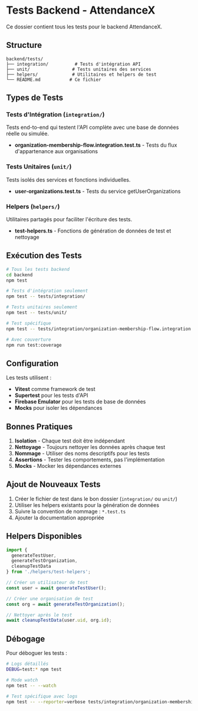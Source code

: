 # Tests Backend - AttendanceX

Ce dossier contient tous les tests pour le backend AttendanceX.

## Structure

```
backend/tests/
├── integration/          # Tests d'intégration API
├── unit/                # Tests unitaires des services
├── helpers/             # Utilitaires et helpers de test
└── README.md           # Ce fichier
```

## Types de Tests

### Tests d'Intégration (`integration/`)
Tests end-to-end qui testent l'API complète avec une base de données réelle ou simulée.

- **organization-membership-flow.integration.test.ts** - Tests du flux d'appartenance aux organisations

### Tests Unitaires (`unit/`)
Tests isolés des services et fonctions individuelles.

- **user-organizations.test.ts** - Tests du service getUserOrganizations

### Helpers (`helpers/`)
Utilitaires partagés pour faciliter l'écriture des tests.

- **test-helpers.ts** - Fonctions de génération de données de test et nettoyage

## Exécution des Tests

```bash
# Tous les tests backend
cd backend
npm test

# Tests d'intégration seulement
npm test -- tests/integration/

# Tests unitaires seulement
npm test -- tests/unit/

# Test spécifique
npm test -- tests/integration/organization-membership-flow.integration.test.ts

# Avec couverture
npm run test:coverage
```

## Configuration

Les tests utilisent :
- **Vitest** comme framework de test
- **Supertest** pour les tests d'API
- **Firebase Emulator** pour les tests de base de données
- **Mocks** pour isoler les dépendances

## Bonnes Pratiques

1. **Isolation** - Chaque test doit être indépendant
2. **Nettoyage** - Toujours nettoyer les données après chaque test
3. **Nommage** - Utiliser des noms descriptifs pour les tests
4. **Assertions** - Tester les comportements, pas l'implémentation
5. **Mocks** - Mocker les dépendances externes

## Ajout de Nouveaux Tests

1. Créer le fichier de test dans le bon dossier (`integration/` ou `unit/`)
2. Utiliser les helpers existants pour la génération de données
3. Suivre la convention de nommage : `*.test.ts`
4. Ajouter la documentation appropriée

## Helpers Disponibles

```typescript
import { 
  generateTestUser, 
  generateTestOrganization, 
  cleanupTestData 
} from './helpers/test-helpers';

// Créer un utilisateur de test
const user = await generateTestUser();

// Créer une organisation de test
const org = await generateTestOrganization();

// Nettoyer après le test
await cleanupTestData(user.uid, org.id);
```

## Débogage

Pour déboguer les tests :

```bash
# Logs détaillés
DEBUG=test:* npm test

# Mode watch
npm test -- --watch

# Test spécifique avec logs
npm test -- --reporter=verbose tests/integration/organization-membership-flow.integration.test.ts
```